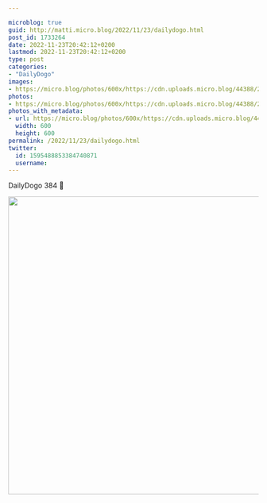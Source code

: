 ```yaml
---

microblog: true
guid: http://matti.micro.blog/2022/11/23/dailydogo.html
post_id: 1733264
date: 2022-11-23T20:42:12+0200
lastmod: 2022-11-23T20:42:12+0200
type: post
categories:
- "DailyDogo"
images:
- https://micro.blog/photos/600x/https://cdn.uploads.micro.blog/44388/2022/5175a9d598.jpg
photos:
- https://micro.blog/photos/600x/https://cdn.uploads.micro.blog/44388/2022/5175a9d598.jpg
photos_with_metadata:
- url: https://micro.blog/photos/600x/https://cdn.uploads.micro.blog/44388/2022/5175a9d598.jpg
  width: 600
  height: 600
permalink: /2022/11/23/dailydogo.html
twitter:
  id: 1595488853384740871
  username:
---
```

DailyDogo 384 🐶

<img src="https://micro.blog/photos/600x/https://blog.martin-haehnel.de/uploads/2022/5175a9d598.jpg" width="600" height="600" alt="" />
